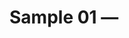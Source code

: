 # Sample 01 — <Title>

**URL:** <public link>  
**Publication date:** <YYYY-MM or similar>

## Cover Sheet (keep to 1–2 sentences per item)
**Collaboration (SME?):**  
<text>

**Editing by others:**  
<text>

**Audience & stakeholders:**  
<text>

**What I learned (writing + after publishing):**  
<text>

**How I measured success (and outcome):**  
<text>

**Anything else to know:**  
<text>

